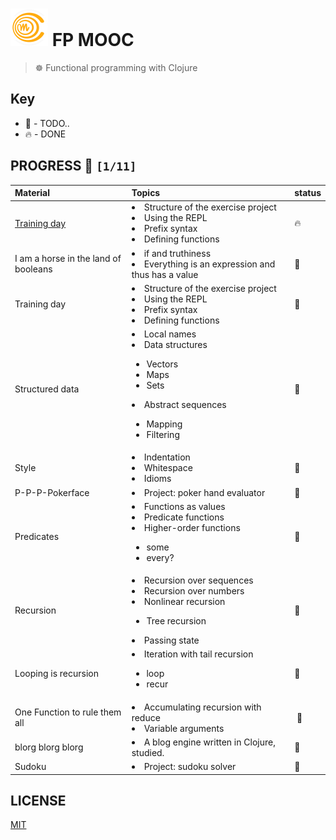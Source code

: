 # ![Mooc-logo](./mooc-logo.png) FP MOOC
> ☸️ Functional programming with Clojure

## Key

*   🚧 - TODO..
*   🔥 - DONE

## PROGRESS 🚀 `[1/11]`


| Material  | Topics  | status |
| :------------- | :------------- | :------------- |
| [Training day](./challenges/training-day) | <li>Structure of the exercise project</li><li>Using the REPL</li><li>Prefix syntax</li><li>Defining functions</li> | 🔥 |
| I am a horse in the land of booleans | <li>if and truthiness</li><li>Everything is an expression and thus has a value</li> | 🚧 |
| Training day | <li>Structure of the exercise project</li><li>Using the REPL</li><li>Prefix syntax</li><li>Defining functions</li> | 🚧 |
| Structured data | <li>Local names</li><li>Data structures</li><ul><li>Vectors</li><li>Maps</li><li>Sets</li></ul></ul><li>Abstract sequences</li><ul><li>Mapping</li><li>Filtering</li></ul> | 🚧 |
| Style | <li>Indentation</li><li>Whitespace</li><li>Idioms</li> | 🚧 |
| P-P-P-Pokerface | <li>Project: poker hand evaluator</li> | 🚧 |
| Predicates | <li>Functions as values</li><li>Predicate functions</li><li>Higher-order functions</li><ul><li>some</li><li>every?</li></ul> | 🚧 |
| Recursion | <li>Recursion over sequences</li><li>Recursion over numbers</li><li>Nonlinear recursion</li><ul><li>Tree recursion</li></ul><li>Passing state</li> | 🚧 |
| Looping is recursion | <li>Iteration with tail recursion</li><ul><li>loop</li><li>recur</li></ul> | 🚧 |
| One Function to rule them all | <li>Accumulating recursion with reduce</li><li>Variable arguments</li> |  🚧 |
| blorg blorg blorg | <li>A blog engine written in Clojure, studied.</li> | 🚧 |
| Sudoku | <li> Project: sudoku solver</li> | 🚧 |




## LICENSE
[MIT](./LICENSE)

